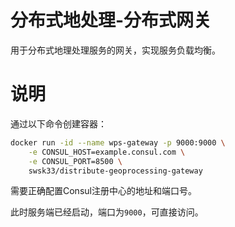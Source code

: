 # 分布式地处理-分布式网关

用于分布式地理处理服务的网关，实现服务负载均衡。

# 说明

通过以下命令创建容器：

```bash
docker run -id --name wps-gateway -p 9000:9000 \
	-e CONSUL_HOST=example.consul.com \
	-e CONSUL_PORT=8500 \
	swsk33/distribute-geoprocessing-gateway
```

需要正确配置Consul注册中心的地址和端口号。

此时服务端已经启动，端口为`9000`，可直接访问。

